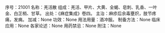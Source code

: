 序号：21001
名称：羌活散
组成：羌活、甲片、大黄、全蝎、皂刺、乳香、一叶金、白芷梢、甘草。
出处：《麻症集成》卷四。
主治：麻疹后余毒壅炽，肢节疼痛，发痈。
加减：None
功效：None
用法用量：酒冲服。
制备方法：None
临床应用：None
各家论述：None
用药禁忌：None
附注：None
